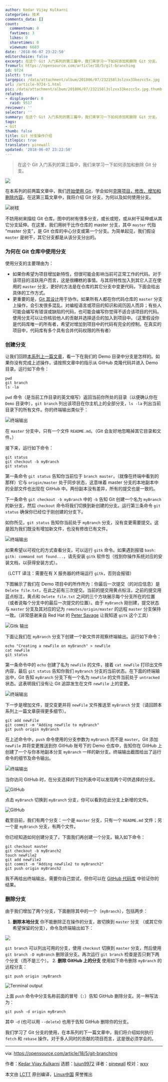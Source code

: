 ```yaml
---
author: Kedar Vijay Kulkarni
categories: 技术
comments_data: []
count:
  commentnum: 0
  favtimes: 3
  likes: 0
  sharetimes: 0
  viewnum: 6683
date: '2018-06-07 23:22:50'
editorchoice: false
excerpt: 在这个 Git 入门系列的第三篇中，我们来学习一下如何添加和删除 Git 分支。
fromurl: https://opensource.com/article/18/5/git-branching
id: 9724
islctt: true
largepic: /data/attachment/album/201806/07/232158l3slzxx33kezcc5x.jpg
url: /article-9724-1.html
pic: /data/attachment/album/201806/07/232158l3slzxx33kezcc5x.jpg.thumb.jpg
related:
- displayorder: 0
  raid: 9517
reviewer: ''
selector: ''
summary: 在这个 Git 入门系列的第三篇中，我们来学习一下如何添加和删除 Git 分支。
tags:
- Git
thumb: false
title: Git 分支操作介绍
titlepic: true
translator: pinewall
updated: '2018-06-07 23:22:50'
---
```



> 
> 在这个 Git 入门系列的第三篇中，我们来学习一下如何添加和删除 Git 分支。
> 
> 
> 


![](/data/attachment/album/201806/07/232158l3slzxx33kezcc5x.jpg)


在本系列的前两篇文章中，我们[开始使用 Git](/article-9319-1.html)，学会如何[克隆项目，修改、增加和删除内容](/article-9517-1.html)。在这第三篇文章中，我将介绍 Git 分支，为何以及如何使用分支。


![树枝](/data/attachment/album/201806/07/232258bokj2oqrqh5ior0i.jpg "tree branches")


不妨用树来描绘 Git 仓库。图中的树有很多分支，或长或短，或从树干延伸或从其它分支延伸。在这里，我们用树干比作仓库的 master 分支，其中 `master` 代指 ”master 分支”，是 Git 仓库的中心分支或第一个分支。为简单起见，我们假设 `master` 是树干，其它分支都是从该分支分出的。


### 为何在 Git 仓库中使用分支


使用分支的主要理由为：


* 如果你希望为项目增加新特性，但很可能会影响当前可正常工作的代码。对于该项目的活跃用户而言，这是很糟糕的事情。与其将特性加入到其它人正在使用的 `master` 分支，更好的方法是在仓库的其它分支中变更代码，下面会给出具体的工作方式。
* 更重要的是，[Git 其设计](https://en.wikipedia.org/wiki/Git)用于协作。如果所有人都在你代码仓库的 `master` 分支上操作，会引发很多混乱。对编程语言或项目的知识和阅历因人而异；有些人可能会编写有错误或缺陷的代码，也可能会编写你觉得不适合该项目的代码。使用分支可以让你核验他人的贡献并选择适合的加入到项目中。（这里假设你是代码库唯一的所有者，希望对增加到项目中的代码有完全的控制。在真实的项目中，代码库有多个具有合并代码权限的所有者）


### 创建分支


让我们回顾[本系列上一篇文章](/article-9517-1.html)，看一下在我们的 Demo 目录中分支是怎样的。如果你没有完成上述操作，请按照文章中的指示从 GitHub 克隆代码并进入 Demo 目录。运行如下命令：



```
pwd
git branch
ls -la

```

`pwd` 命令（是当前工作目录的英文缩写）返回当前你所处的目录（以便确认你在 `Demo` 目录中），`git branch` 列出该项目在你主机上的全部分支，`ls -la` 列出当前目录下的所有文件。你的终端输出类似于：


![终端输出](/data/attachment/album/201806/07/232259fulowhuxc3vmyuyv.png "Terminal output")


在 `master` 分支中，只有一个文件 `README.md`。（Git 会友好地忽略掉其它目录和文件。）


接下来，运行如下命令：



```
git status
git checkout -b myBranch
git status

```

第一条命令 `git status` 告知你当前位于 `branch master`，（就像在终端中看到的那样）它与 `origin/master` 处于同步状态，这意味着 master 分支的本地副本中的全部文件也出现在 GitHub 中。两份副本没有差异，所有的提交也是一致的。


下一条命令 `git checkout -b myBranch` 中的 `-b` 告知 Git 创建一个名为 `myBranch` 的新分支，然后 `checkout` 命令将我们切换到新创建的分支。运行第三条命令 `git status` 确保你已经位于刚创建的分支下。


如你所见，`git status` 告知你当前处于 `myBranch` 分支，没有变更需要提交。这是因为我们既没有增加新文件，也没有修改已有文件。


![终端输出](/data/attachment/album/201806/07/232307zypoojs93o2zjgt9.png "Terminal output")


如果希望以可视化的方式查看分支，可以运行 `gitk` 命令。如果遇到报错 `bash: gitk: command not found...`，请先安装 `gitk` 软件包（找到你操作系统对应的安装文档，以获得安装方式）。


（LCTT 译注：需要在有 X 服务器的终端运行 `gitk`，否则会报错）


下图展示了我们在 Demo 项目中的所作所为：你最后一次提交（的对应信息）是 `Delete file.txt`，在此之前有三次提交。当前的提交用黄点标注，之前的提交用蓝点标注，黄点和 `Delete file.txt` 之间的三个方块展示每个分支所在的位置（或者说每个分支中的最后一次提交的位置）。由于 `myBranch` 刚创建，提交状态与 `master` 分支及其对应的记为 `remotes/origin/master` 的远程 `master` 分支保持一致。（非常感谢来自 Red Hat 的 [Peter Savage](https://opensource.com/users/psav) 让我知道 `gitk` 这个工具）


![Gitk 输出](/data/attachment/album/201806/07/232308luoexoj2j3lo22l3.png "Gitk output")


下面让我们在 `myBranch` 分支下创建一个新文件并观察终端输出。运行如下命令：



```
echo "Creating a newFile on myBranch" > newFile
cat newFile
git status

```

第一条命令中的 `echo` 创建了名为 `newFile` 的文件，接着 `cat newFile` 打印出文件内容，最后 `git status` 告知你我们 `myBranch` 分支的当前状态。在下面的终端输出中，Git 告知 `myBranch` 分支下有一个名为 `newFile` 的文件当前处于 `untracked` 状态。这表明我们没有让 Git 追踪发生在文件 `newFile` 上的变更。


![终端输出](/data/attachment/album/201806/07/232318mp3a74p35nnl9ztt.png "Terminal output")


下一步是增加文件，提交变更并将 `newFile` 文件推送至 `myBranch` 分支（请回顾本系列上一篇文章获得更多细节）。



```
git add newFile
git commit -m "Adding newFile to myBranch"
git push origin myBranch

```

在上述命令中，`push` 命令使用的分支参数为 `myBranch` 而不是 `master`。Git 添加 `newFile` 并将变更推送到你 GitHub 账号下的 Demo 仓库中，告知你在 GitHub 上创建了一个与你本地副本分支 `myBranch` 一样的新分支。终端输出截图给出了运行命令的细节及命令输出。


![终端输出](/data/attachment/album/201806/07/232321zg9070fg08c9cnft.png "Terminal output")


当你访问 GitHub 时，在分支选择的下拉列表中可以发现两个可供选择的分支。


![GitHub](/data/attachment/album/201806/07/232339fb7lfez7jnkzbele.png "GitHub")


点击 `myBranch` 切换到 `myBranch` 分支，你可以看到在此分支上新增的文件。


![GitHub](/data/attachment/album/201806/07/232350w3c7phg2cswcbvs7.png "GitHub")


截至目前，我们有两个分支：一个是 `master` 分支，只有一个 `README.md` 文件；另一个是 `myBranch` 分支，有两个文件。


你已经知道如何创建分支了，下面我们再创建一个分支。输入如下命令：



```
git checkout master
git checkout -b myBranch2
touch newFile2
git add newFile2
git commit -m "Adding newFile2 to myBranch2"
git push origin myBranch2

```

我不再给出终端输出，需要你自己尝试，但你可以在 [GitHub 代码库](https://github.com/kedark3/Demo/tree/myBranch2) 中验证你的结果。


### 删除分支


由于我们增加了两个分支，下面删除其中的一个（`myBranch`），包括两步：


1. **删除本地分支** 你不能删除正在操作的分支，故切换到 `master` 分支 （或其它你希望保留的分支），命令及终端输出如下：


![](/data/attachment/album/201806/07/232356sfpovd4o9cjjnsps.png)


`git branch` 可以列出可用的分支，使用 `checkout` 切换到 `master` 分支，然后使用 `git branch -D myBranch` 删除该分支。再次运行 `git branch` 检查是否只剩下两个分支（而不是三个）。
2. **删除 GitHub 上的分支** 使用如下命令删除 `myBranch` 的远程分支：



```
git push origin :myBranch

```

![Terminal output](/data/attachment/album/201806/07/232357g7s9vioukdh729k2.png "Terminal output")


上面 `push` 命令中分支名称前面的冒号（`:`）告知 GitHub 删除分支。另一种写法为：



```
git push -d origin myBranch

```

其中 `-d` (也可以用 `--delete`) 也用于告知 GitHub 删除你的分支。


我们学习了 Git 分支的使用，在本系列的下一篇文章中，我们将介绍如何执行 `fetch` 和 `rebase` 操作，对于多人同时的贡献的项目而言，这是很必须学会的。




---


via: <https://opensource.com/article/18/5/git-branching>


作者：[Kedar Vijay Kulkarni](https://opensource.com/users/kkulkarn) 选题：[lujun9972](https://github.com/lujun9972) 译者：[pinewall](https://github.com/pinewall) 校对：[wxy](https://github.com/wxy)


本文由 [LCTT](https://github.com/LCTT/TranslateProject) 原创编译，[Linux中国](https://linux.cn/) 荣誉推出